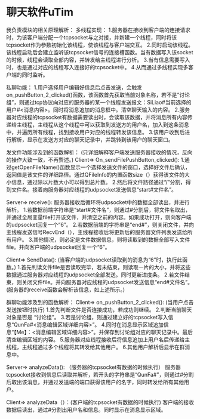 # 聊天软件uTim
我负责模块的相关原理解析：
多线程实现：
1.服务器在接收到客户端的连接请求时，为该客户端分配一个tcpsocket与之对接，并新建一个线程，同时将该tcpsocket作为参数初始化该线程，使该线程与客户端交互。
2.同时启动该线程。该线程启动后会建立监听该tcpsocket信号的连接槽函数。当有数据写入该socket的时候，线程会读取全部内容，并转发给主线程进行分析。
3.当有信息需要写入时，也是通过对应的线程写入连接好的tcpsocket中。
4.从而通过多线程实现多客户端的同时监听。

私聊功能：
1.用户选择用户编辑好信息后点击发送，会触发on_pushButton_2_clicked()函数，该函数首先获取当前对象名称，若不是“讨论组”，则通过tcp协议向对应的服务器的某一个线程发送报文：SiLiao#当前选择的用户#&lt;消息内容&gt;。同时将消息追加的消息框中。清空聊天输入的内容。
2.服务器对应线程的tcpsocket有数据需要读出时，会读取该数据，并将消息所有内容传递给主线程，主线程从这个线程中可以获取到发送方的用户名，加入到这条消息中，并遍历所有线程，找到接收用户对应的线程转发该信息。
3.该用户收到后进行解析，显示在发送方对应的聊天记录中，并跳转到该用户的聊天窗口。

发文件功能涉及到的函数解析：
(只详细解释客户端发送服务器接收的情况，反向的操作大致一致，不再赘述。)
Client=>	On_sendFilePushButton_clicked():
1.通过getOpenFileName()函数显示一个选择发送文件的窗口，选择好文件后确认，返回值是该文件的详细路径。通过QFileInfo的内置函数size（）获得该文件的大小信息，通过除以片数大小可以得到总片数。
2.然后将文件路径通过“/”分割，得到文件名。接着向服务器对应线程的udpsocket发送信息“start#文件名”。

Server=>	receive():
服务器接收后循环将udpsocket中的数据全部读出，并进行解析。
1.若数据前端字符串是“start#文件名”，则通过#分割后，将文件名取出，并通过全局变量file打开该文件，并清空之前的内容。如果成功打开，则向客户端的udpsocket回复一个“6”。
2.若数据前端的字符串是“end#”，则关闭文件，并向主线程发送信号RecvEnd（），主线程接收后将更新后的服务器文件列表发送给所有用户。
3.其他情况，则必定是文件数据信息，则将读取到的数据全部写入文件file。并向客户端的udpsocket回复一个“6”。

Client=>	SendData(): (当客户端的udpsocket读取到的消息为“6”时，执行此函数。)
1.首先判读文件file是否读取完毕，若未结束，则读取一片的大小，并将这些数据通过服务器对应线程的udpsocket全部发送。同时更新进度条。
2.若文件结束，则关闭文件file。并向服务器对应线程的udpsocket发送信息“end#文件名”。(服务器的receive函数会解析该信息，如上述所示。)

群聊功能涉及到的函数解析：
Client=>	on_pushButton_2_clicked(): (当用户点击发送按钮时执行)
1.首先判断文件是否连接成功，若成功则继续。
2.判断当前聊天对象是否是 “讨论组”。
3.若是讨论组，则通过建立好的tcpsocket写入信息“QunFa#&lt;消息编辑区域详细内容&gt;”。
4.同时在消息显示区域追加信息“【Me】：&lt;消息编辑区域详细内容&gt;”。并保存到讨论组对应的聊天记录中。最后清空编辑区域的内容。
5.服务器对应线程接收后将信息追加上用户名后传递给主线程，主线程通过多个线程将其转发给其他用户。
6.其他用户解析后显示在群消息中。

Server=>	analyzeData(): （服务器的tcpsocket有数据的时候执行）
服务器tcpsocket接收到信息后读取并解析，若开头的字符串是“QunFa#”，则通过#分割后取出该消息，并通过发送端的端口获得该用户的名字，同时转发给所有其他用户。

Client=>	analyzeData（）：(客户端的tcpsocket有数据的时候执行)
客户端的接收数据后读出，通过#分割出用户名和信息。同时显示在消息显示区域。

